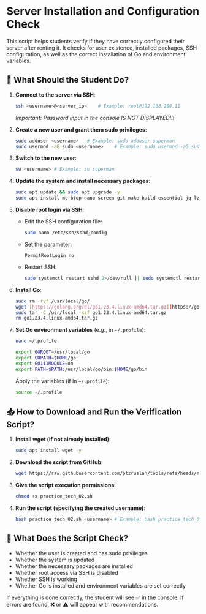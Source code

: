 # Server Installation and Configuration Check

This script helps students verify if they have correctly configured their server after renting it. It checks for user existence, installed packages, SSH configuration, as well as the correct installation of Go and environment variables.

## 🔧 What Should the Student Do?

1.  **Connect to the server via SSH**:
    ```bash
    ssh <username>@<server_ip>    # Example: root@192.168.208.11
    ```
    *Important: Password input in the console IS NOT DISPLAYED!!!*

2.  **Create a new user and grant them sudo privileges**:
    ```bash
    sudo adduser <username>   # Example: sudo adduser superman
    sudo usermod -aG sudo <username>    # Example: sudo usermod -aG sudo superman
    ```

3.  **Switch to the new user**:
    ```bash
    su <username> # Example: su superman
    ```

4.  **Update the system and install necessary packages**:
    ```bash
    sudo apt update && sudo apt upgrade -y
    sudo apt install mc btop nano screen git make build-essential jq lz4 -y
    ```

5.  **Disable root login via SSH**:
    * Edit the SSH configuration file:
        ```bash
        sudo nano /etc/ssh/sshd_config
        ```
    * Set the parameter:
        ```
        PermitRootLogin no
        ```
    * Restart SSH:
        ```bash
        sudo systemctl restart sshd 2>/dev/null || sudo systemctl restart ssh
        ```

6.  **Install Go**:
    ```bash
    sudo rm -rvf /usr/local/go/
    wget [https://golang.org/dl/go1.23.4.linux-amd64.tar.gz](https://golang.org/dl/go1.23.4.linux-amd64.tar.gz)
    sudo tar -C /usr/local -xzf go1.23.4.linux-amd64.tar.gz
    rm go1.23.4.linux-amd64.tar.gz
    ```

7.  **Set Go environment variables** (e.g., in `~/.profile`):
    ```bash
    nano ~/.profile
    ```
    ```bash
    export GOROOT=/usr/local/go
    export GOPATH=$HOME/go
    export GO111MODULE=on
    export PATH=$PATH:/usr/local/go/bin:$HOME/go/bin
    ```
    Apply the variables (if in `~/.profile`):
    ```bash
    source ~/.profile
    ```

## 📥 How to Download and Run the Verification Script?

1.  **Install wget (if not already installed)**:
    ```bash
    sudo apt install wget -y
    ```

2.  **Download the script from GitHub**:
    ```bash
    wget https://raw.githubusercontent.com/ptzruslan/tools/refs/heads/main/validator/tech02/practice_tech_02_eng.sh -O practice_tech_02.sh
    ```

3.  **Give the script execution permissions**:
    ```bash
    chmod +x practice_tech_02.sh
    ```

4.  **Run the script (specifying the created username)**:
    ```bash
    bash practice_tech_02.sh <username> # Example: bash practice_tech_02.sh superman
    ```

## 📌 What Does the Script Check?
* Whether the user is created and has sudo privileges
* Whether the system is updated
* Whether the necessary packages are installed
* Whether root access via SSH is disabled
* Whether SSH is working
* Whether Go is installed and environment variables are set correctly

If everything is done correctly, the student will see ✅ in the console. If errors are found, ❌ or ⚠️ will appear with recommendations.
